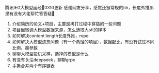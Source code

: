 腾讯IEG大模型面经📒0310更新
感谢网友分享，感觉还挺常规的hh，长度外推那里有没有大佬帮忙答答疑🤔
1. 介绍简历的论文+项目，主要是拷打过程中穿插的一些问题
2. 项目里微调大模型数据来源，怎么选取大sft的样本
3. 如何解决content length长度外推，rope
4. 如何解决大模型遗忘问题（有一个蒸馏的项目），数据配比，有没有试过不同比例，超参数
5. 聊聊大模型投机采样，选择的模型是什么
6. 有没有关注deepseek，聊聊grpo
7. 手撕合并两个有序链表